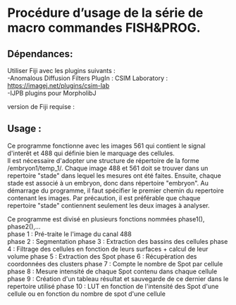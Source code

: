 # Procédure d’usage de la série de macro commandes FISH&PROG.

## Dépendances:

Utiliser Fiji avec les plugins suivants :   
-Anomalous Diffusion Filters PlugIn : CSIM Laboratory : https://imagej.net/plugins/csim-lab   
-IJPB plugins pour MorpholibJ

version de Fiji requise :

## Usage :  
Ce programme fonctionne avec les images 561 qui contient le signal d'interêt et 488 qui définie bien le marquage des cellules.  
Il est nécessaire d'adopter une structure de répertoire de la forme /embryon1/temp_1/.
Chaque image 488 et 561 doit se trouver dans un repertoire "stade" dans lequel les mesures ont été faites. Ensuite, chaque stade est associé à un embryon, donc dans répertoire "embryon".
Au démarrage du programme, il faut spécifier le premier chemin du repertoire contenant les images. Par précaution, il est préférable que chaque repertoire "stade" contiennent seulement les deux images à analyser.


Ce programme est divisé en plusieurs fonctions nommées phase1(), phase2(),...     
phase 1 : Pré-traite le l'image du canal 488  
phase 2 : Segmentation
phase 3 : Extraction des bassins des cellules
phase 4 : Filtrage des cellules en fonction de leurs surfaces + calcul de leur volume
phase 5 : Extraction des Spot
phase 6 : Récupèration des coordonnées des clusters
phase 7 : Compte le nombre de Spot par cellule
phase 8 : Mesure intensité de chaque  Spot contenu dans chaque cellule
phase 9 : Création d'un tableau résultat et sauvegarde de ce dernier dans le repertoire utilisé
phase 10 : LUT en fonction de l'intensité des Spot d'une cellule ou en fonction du nombre de spot d'une cellule


